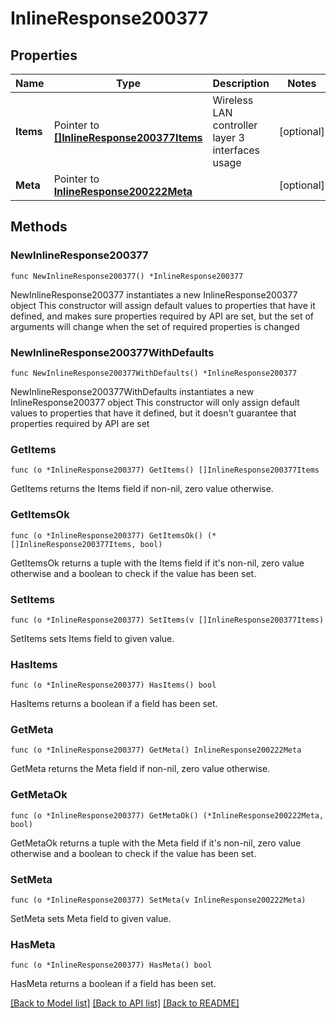 # InlineResponse200377

## Properties

Name | Type | Description | Notes
------------ | ------------- | ------------- | -------------
**Items** | Pointer to [**[]InlineResponse200377Items**](InlineResponse200377Items.md) | Wireless LAN controller layer 3 interfaces usage | [optional] 
**Meta** | Pointer to [**InlineResponse200222Meta**](InlineResponse200222Meta.md) |  | [optional] 

## Methods

### NewInlineResponse200377

`func NewInlineResponse200377() *InlineResponse200377`

NewInlineResponse200377 instantiates a new InlineResponse200377 object
This constructor will assign default values to properties that have it defined,
and makes sure properties required by API are set, but the set of arguments
will change when the set of required properties is changed

### NewInlineResponse200377WithDefaults

`func NewInlineResponse200377WithDefaults() *InlineResponse200377`

NewInlineResponse200377WithDefaults instantiates a new InlineResponse200377 object
This constructor will only assign default values to properties that have it defined,
but it doesn't guarantee that properties required by API are set

### GetItems

`func (o *InlineResponse200377) GetItems() []InlineResponse200377Items`

GetItems returns the Items field if non-nil, zero value otherwise.

### GetItemsOk

`func (o *InlineResponse200377) GetItemsOk() (*[]InlineResponse200377Items, bool)`

GetItemsOk returns a tuple with the Items field if it's non-nil, zero value otherwise
and a boolean to check if the value has been set.

### SetItems

`func (o *InlineResponse200377) SetItems(v []InlineResponse200377Items)`

SetItems sets Items field to given value.

### HasItems

`func (o *InlineResponse200377) HasItems() bool`

HasItems returns a boolean if a field has been set.

### GetMeta

`func (o *InlineResponse200377) GetMeta() InlineResponse200222Meta`

GetMeta returns the Meta field if non-nil, zero value otherwise.

### GetMetaOk

`func (o *InlineResponse200377) GetMetaOk() (*InlineResponse200222Meta, bool)`

GetMetaOk returns a tuple with the Meta field if it's non-nil, zero value otherwise
and a boolean to check if the value has been set.

### SetMeta

`func (o *InlineResponse200377) SetMeta(v InlineResponse200222Meta)`

SetMeta sets Meta field to given value.

### HasMeta

`func (o *InlineResponse200377) HasMeta() bool`

HasMeta returns a boolean if a field has been set.


[[Back to Model list]](../README.md#documentation-for-models) [[Back to API list]](../README.md#documentation-for-api-endpoints) [[Back to README]](../README.md)


